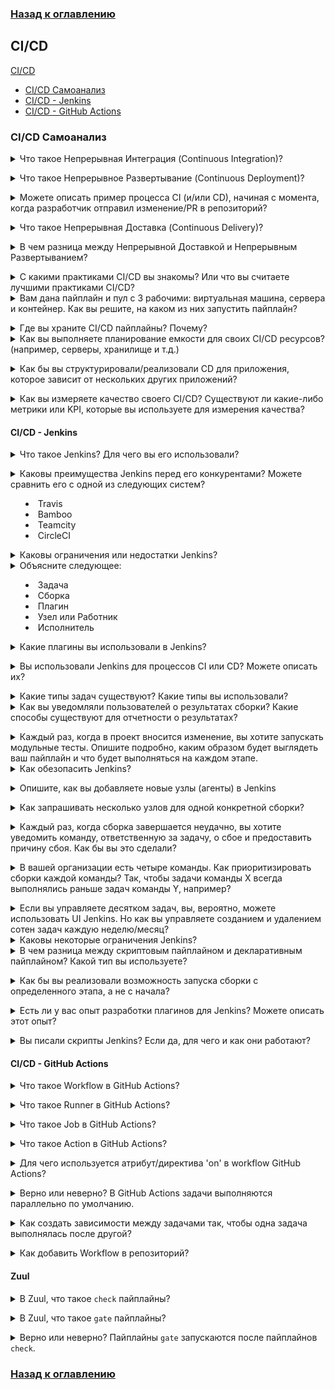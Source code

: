 ### [Назад к оглавлению](../../README.md)
## CI/CD

[CI/CD](#cicd)
   - [CI/CD Самоанализ](#cicd-самоанализ)
   - [CI/CD - Jenkins](#cicd---jenkins)
   - [CI/CD - GitHub Actions](#cicd---github-actions)

### CI/CD Самоанализ

<details>
<summary>Что такое Непрерывная Интеграция (Continuous Integration)?</summary><br><b>

Практика разработки, при которой разработчики часто интегрируют код в общий репозиторий. Это может варьироваться от нескольких изменений каждый день или неделю до нескольких изменений за один час на больших проектах.

Каждое изменение кода (патч) проверяется, чтобы убедиться, что оно безопасно для слияния. В настоящее время это обычная практика тестировать изменение с помощью автоматизированной сборки, которая обеспечивает возможность интеграции кода. Это может быть одна сборка, которая запускает несколько тестов на разных уровнях (юнит-тесты, функциональные тесты и т.д.), или несколько отдельных сборок, которые должны пройти все или некоторые тесты для того, чтобы изменение было слито в репозиторий.
</b></details>

<details>
<summary>Что такое Непрерывное Развертывание (Continuous Deployment)?</summary><br><b>

Стратегия разработки, используемая разработчиками для автоматического развертывания программного обеспечения в продуктивной среде, при этом любое изменение кода должно проходить через фазу автоматизированного тестирования. Только когда это успешно, выпуск считается готовым для продуктивной среды. Это исключает любое человеческое взаимодействие и должно быть реализовано только после настройки производственных конвейеров с мониторингом и отчетностью в реальном времени о развернутых активах. Если будут обнаружены какие-либо проблемы в продуктивной среде, должно быть просто откатиться к предыдущему рабочему состоянию.

Для получения дополнительной информации, пожалуйста, прочитайте [здесь](https://www.atlassian.com/continuous-delivery/continuous-deployment).
</b></details>

<details>
<summary>Можете описать пример процесса CI (и/или CD), начиная с момента, когда разработчик отправил изменение/PR в репозиторий?</summary><br><b>

Существует множество ответов на этот вопрос, так как процессы CI различаются в зависимости от используемых технологий и типа проекта, в который было отправлено изменение. Такие процессы могут включать одну или несколько из следующих стадий:

* Компиляция 
* Сборка
* Установка
* Конфигурация
* Обновление
* Тестирование

Пример одного возможного ответа:

Разработчик отправил pull request к проекту. PR (pull request) инициировал две задачи (или одну комбинированную задачу). Одна задача для выполнения линтингового теста на изменение и вторая задача для сборки пакета, который включает отправленное изменение, и выполнения нескольких API/сценарных тестов с использованием этого пакета. Как только все тесты прошли и изменение было одобрено поддержкой/основной командой, оно сливается/отправляется в репозиторий. Если некоторые тесты не прошли, изменение не будет разрешено для слияния/отправки в репозиторий.

Совершенно другой ответ или процесс CI может описать, как разработчик отправляет код в репозиторий, после чего запускается рабочий процесс, чтобы собрать образ контейнера и отправить его в реестр. Как только в реестре, кластер k8s применяет новые изменения.
</b></details>

<details>
<summary>Что такое Непрерывная Доставка (Continuous Delivery)?</summary><br><b>

Стратегия разработки, используемая для частой доставки кода в QA и Ops для тестирования. Это подразумевает наличие промежуточной зоны, которая имеет функции, подобные производственным, где изменения могут быть приняты в продукцию только после ручного обзора. Из-за этого человеческого вовлечения, обычно есть временной лаг между выпуском и обзором, что делает его медленным и подверженным ошибкам по сравнению с непрерывным развертыванием.

Для получения дополнительной информации, пожалуйста, прочитайте [здесь](https://www.atlassian.com/continuous-delivery/continuous-deployment).
</b></details>

<details>
<summary>В чем разница между Непрерывной Доставкой и Непрерывным Развертыванием?</summary><br><b>

Обе концепции охватывают один и тот же процесс развертывания изменений, которые были собраны и/или протестированы в CI-пipelines.<br>
Разница между ними заключается в том, что Непрерывная Доставка не является полностью автоматизированным процессом, в отличие от Непрерывного Развертывания, где каждое изменение, протестированное в процессе, в конечном итоге разворачивается в продуктивной среде. В непрерывной доставке кто-то либо одобряет процесс развертывания, либо сам процесс развертывания основывается на ограничениях и условиях (например, временные ограничения развертывания каждую неделю/месяц...).
</b></details>

<details>
<summary>С какими практиками CI/CD вы знакомы? Или что вы считаете лучшими практиками CI/CD?</summary><br><b>

* Часто коммитить и тестировать.
* Тестовая/промежуточная среда должна быть клонированием производственной среды.
* Очищайте свои среды (например, ваши CI/CD пайплайны могут создать много ресурсов. Они также должны заботиться о очистке всего, что они создали).
* CI/CD пайплайны должны давать одинаковые результаты как при удаленном, так и при локальном выполнении.
* Рассматривайте CI/CD как еще одно приложение в вашей организации, а не как "клейкий" код.
* Запросные среды вместо заранее выделенных ресурсов для целей CI/CD.
* Этапы/задачи пайплайнов должны быть общими между приложениями или микросервисами (не переизобретайте общие задачи, такие как "клонирование проекта").
</b></details>

<details>
<summary>Вам дана пайплайн и пул с 3 рабочими: виртуальная машина, сервера и контейнер. Как вы решите, на каком из них запустить пайплайн?</summary><br><b>

Решение о том, какой тип рабочего (виртуальная машина, "bare-metal" или контейнер) использовать для запуска пайплайна, будет зависеть от нескольких факторов, включая природу пайплайна, требования к разрабатываемому программному обеспечению, доступные ресурсы и специфические цели и ограничения процесса разработки и развертывания. Вот некоторые соображения, которые могут помочь в принятии решения:

1. Требования пайплайна
2. Доступность ресурсов
3. Масштабируемость и гибкость
4. Требования к развертыванию и изоляции
5. Соображения безопасности
6. Рабочие процессы разработки и эксплуатации
7. Соображения по стоимости

Основываясь на этих соображениях, подходящий выбор рабочего (виртуальная машина, "bare-metal" или контейнер) для запуска пайплайна будет определяться с учетом плюсов и минусов каждого варианта и в соответствии со специфическими требованиями, ресурсами и целями процесса разработки и развертывания. Также может быть полезно проконсультироваться с соответствующими заинтересованными сторонами, такими как разработчики, операционные и инфраструктурные команды, для сбора мнений и принятия обоснованного решения.
</b></details>

<details>
<summary>Где вы храните CI/CD пайплайны? Почему?</summary><br><b>

Существует несколько подходов к тому, где хранить определения CI/CD пайплайнов:

1. Репозиторий приложения - хранить их в том же репозитории приложения, который они создают или тестируют (возможно, самый популярный вариант).
2. Центральный репозиторий - хранить все CI/CD пайплайны организации/проекта в одном отдельном репозитории (возможно, лучший подход, когда несколько команд тестируют один и тот же набор проектов и в итоге имеют много пайплайнов).
3. CI репозиторий для каждого репозитория приложения - отделить код, связанный с CI, от кода приложения, но не помещать всё в одном месте (возможно, худший вариант из-за обслуживания).
4. Платформа, где выполняются CI/CD пайплайны (например, Kubernetes кластер в случае Tekton/OpenShift Pipelines).
</b></details>

<details>
<summary>Как вы выполняете планирование емкости для своих CI/CD ресурсов? (например, серверы, хранилище и т.д.)</summary><br><b>

Планирование емкости для CI/CD ресурсов включает в себя оценку ресурсов, необходимых для поддержки CI/CD пайплайна, и обеспечение достаточной емкости инфраструктуры для удовлетворения требований пайплайна. Вот некоторые шаги для выполнения планирования емкости для ресурсов CI/CD:

1. Анализ рабочей нагрузки
2. Мониторинг текущего использования
3. Выявление узких мест ресурсов
4. Прогнозирование будущего спроса
5. Планирование роста
6. Рассмотрение вопросов масштабируемости и гибкости
7. Оценка затрат и бюджета
8. Непрерывный мониторинг и корректировка

Следуя этим шагам, вы можете эффективно планировать емкость для своих ресурсов CI/CD, обеспечивая наличие достаточных ресурсов для эффективной работы вашего пайплайна и удовлетворения требований вашего процесса разработки.
</b></details>

<details>
<summary>Как бы вы структурировали/реализовали CD для приложения, которое зависит от нескольких других приложений?</summary><br><b>

Реализация Непрерывного Развертывания (CD) для приложения, которое зависит от нескольких других приложений, требует тщательного планирования и координации, чтобы обеспечить плавное и эффективное развертывание изменений во всей экосистеме. Вот некоторые общие шаги для структурирования/реализации CD для приложения с зависимостями:

1. Определите пайплайн развертывания
2. Автоматизируйте процесс развертывания
3. Управление версиями и зависимостями
4. Непрерывная интеграция и тестирование
5. Пошаговые развертывания
6. Мониторинг и управление зависимостями
7. Тестирование по всей экосистеме
8. Стратегии отката и восстановления
9. Безопасность и соблюдение норм
10. Документация и коммуникация

Реализация CD для приложения с зависимостями требует тщательного планирования, координации и автоматизации для обеспечения эффективных и надежных развертываний. Следуя лучшим практикам, таким как автоматизация, управление версиями, тестирование, мониторинг, стратегии отката и эффективная коммуникация, вы можете обеспечить плавный и успешный процесс CD для вашей экосистемы приложений.
</b></details>

<details>
<summary>Как вы измеряете качество своего CI/CD? Существуют ли какие-либо метрики или KPI, которые вы используете для измерения качества?</summary><br><b>

Измерение качества процессов CI/CD имеет решающее значение для выявления областей для улучшения, обеспечения эффективной и надежной доставки программного обеспечения и достижения непрерывного улучшения. Вот некоторые общие метрики и KPI (ключевые показатели эффективности) для измерения качества CI/CD:

1. Процент успешных сборок: Эта метрика измеряет процент успешных сборок по сравнению с общим числом сборок. Высокий процент успешных сборок указывает на то, что большинство сборок успешны и пайплайн CI/CD стабилен.
2. Время сборки и развертывания: Эта метрика измеряет время, необходимое для сборки и развертывания изменений от момента отправки кода до продуктивной среды. Быстрое время сборки и развертывания указывает на более короткий цикл обратной связи и более быстрое время выхода на рынок.
3. Частота развертывания: Эта метрика измеряет частоту развертываний в продуктивной среде в течение определенного периода времени. Более высокая частота развертывания указывает на более быстрые циклы выпусков и более частые обновления в продуктивной среде.
4. Среднее время обнаружения (MTTD): Эта метрика измеряет среднее время, необходимое для обнаружения проблем или дефектов в пайплайне CI/CD или в продуктивной среде. Меньшее MTTD указывает на более быстрое обнаружение и разрешение проблем, что приводит к более высокому качеству и более надежным развертываниям.
5. Среднее время восстановления (MTTR): Эта метрика измеряет среднее время, необходимое для восстановления после проблем или инцидентов в пайплайне CI/CD или в продуктивной среде. Меньшее MTTR указывает на более быстрое восстановление и уменьшение времени простоя, что приводит к более высокой доступности и надежности.
6. Время цикла обратной связи: Эта метрика измеряет время, необходимое для получения обратной связи по изменениям в коде, включая обзоры кода, результаты тестов и другие механизмы обратной связи. Более быстрое время цикла обратной связи позволяет более быстрые итерации и более быстрое улучшение процесса CI/CD.
7. Удовлетворенность клиентов: Эта метрика измеряет удовлетворенность конечных пользователей или клиентов качеством и надежностью развернутого программного обеспечения. Более высокая удовлетворенность клиентов указывает на то, что процесс CI/CD доставляет высококачественное программное обеспечение, соответствующее ожиданиям клиентов.

Это всего лишь некоторые примеры метрик и KPI, которые можно использовать для измерения качества процессов CI/CD. Важно выбирать метрики, которые соответствуют целям и задачам вашей организации, и регулярно отслеживать и анализировать их, чтобы постоянно улучшать процесс CI/CD и обеспечивать высокое качество доставки программного обеспечения.
</b></details>

#### CI/CD - Jenkins

<details>
<summary>Что такое Jenkins? Для чего вы его использовали?</summary><br><b>

Jenkins - это инструмент автоматизации с открытым исходным кодом, написанный на Java, с плагинами, созданными для целей Непрерывной Интеграции. Jenkins используется для непрерывной сборки и тестирования ваших программных проектов, что упрощает разработчикам интеграцию изменений в проект и упрощает пользователям получение свежей сборки. Он также позволяет постоянно доставлять программное обеспечение, интегрируясь с большим количеством технологий тестирования и развертывания.

Jenkins интегрирует процессы жизненного цикла разработки всех типов, включая сборку, документы, тестирование, упаковку, стадию, развертывание, статический анализ и многое другое.
</b></details>

<details>
<summary>Каковы преимущества Jenkins перед его конкурентами? Можете сравнить его с одной из следующих систем?

  * Travis
  * Bamboo
  * Teamcity
  * CircleCI</summary><br><b>

Jenkins имеет несколько преимуществ перед своими конкурентами, включая Travis, Bamboo, TeamCity и CircleCI. Вот некоторые ключевые преимущества:

1. С открытым исходным кодом и бесплатно
2. Настраиваемый и гибкий
3. Широкий диапазон интеграций и плагинов
4. Активное и поддерживающее сообщество

При сравнении Jenkins с его конкурентами есть некоторые ключевые различия в функциональности и возможностях. Например:

- Travis: Travis - это облачная платформа CI/CD, которая известна своей простотой использования и быстрой настройкой. Однако у нее меньше вариантов настройки и интеграций по сравнению с Jenkins.
- Bamboo: Bamboo - это инструмент CI/CD от Atlassian, создателей JIRA и Confluence. Он предоставляет ряд функций для сборки, тестирования и развертывания программного обеспечения, но может быть более дорогим и сложным в настройке по сравнению с Jenkins.
- TeamCity: TeamCity - это инструмент CI/CD от JetBrains, создателей IntelliJ IDEA. Он предоставляет ряд функций для сборки, тестирования и развертывания программного обеспечения, но может быть более сложным и требовательным к ресурсам по сравнению с Jenkins.
- CircleCI: CircleCI - это облачная платформа CI/CD, которая известна своими быстрыми временем сборки и легкой интеграцией с GitHub. Однако она может быть более дорогой по сравнению с Jenkins, особенно для более крупных проектов.
</b></details>

<details>
<summary>Каковы ограничения или недостатки Jenkins?</summary><br><b>

Это может быть оценочный ответ:

* Устаревшие панели управления с не многими возможностями для настройки
* Готовность контейнеров (это улучшилось с Jenkins X)
* Сам по себе у него не так много функций. С другой стороны, существует множество плагинов, созданных сообществом, чтобы расширить его возможности.
* Управление Jenkins и его пайплайнами как код может быть настоящим кошмаром.
</b></details>

<details>
<summary>Объясните следующее:

- Задача
- Сборка
- Плагин
- Узел или Работник
- Исполнитель</summary><br><b>
- Задача - это определение автоматизации=что и где выполнять после нажатия пользователем "собрать".
- Сборка - это выполняющийся экземпляр задачи. В любой данный момент времени может быть одна или несколько сборок (если это не ограничено конфигурацией).
- Работник - это машина/экземпляр, на котором выполняется сборка. Когда сборка запускается, она "забирает" работника из пула для выполнения на нем.
- Исполнитель - это переменная работника, определяющая, сколько сборок может выполняться на этом работнике параллельно. Значение исполнителя 3 означает, что 3 сборки могут выполняться в любой момент на этом исполнителе (не обязательно одной и той же задачи. Любые сборки).
</b></details>

<details>
<summary>Какие плагины вы использовали в Jenkins?</summary><br><b>

Jenkins имеет обширную библиотеку плагинов, и наиболее часто используемые плагины зависят от конкретных потребностей и требований каждой организации. Однако вот некоторые из самых популярных и широко используемых плагинов в Jenkins:

- Pipeline: Этот плагин позволяет пользователям создавать и управлять сложными многостадийными пайплайнами с использованием простого и удобного скриптового языка. Он предоставляет мощный и гибкий способ автоматизации всего процесса доставки программного обеспечения, от коммита кода до развертывания.

- Git: Этот плагин обеспечивает интеграцию с Git, одной из самых популярных систем управления версиями на сегодняшний день. Он позволяет пользователям извлекать код из репозиториев Git, инициировать сборки на основе изменений кода и отправлять изменения кода обратно в Git.

- Docker: Этот плагин обеспечивает интеграцию с Docker, популярной платформой для сборки, отгрузки и запуска распределенных приложений. Он позволяет пользователям собирать и запускать Docker-контейнеры как часть процесса сборки, что упрощает и позволяет повторное развертывание приложений.

- JUnit: Этот плагин обеспечивает интеграцию с JUnit, популярным фреймворком модульного тестирования для Java-приложений. Он позволяет пользователям выполнять тесты JUnit как часть их процесса сборки и генерировать отчеты и статистику по результатам тестов.

- Cobertura: Этот плагин предоставляет отчетность по покрытию кода для Java-приложений. Он позволяет пользователям измерять покрытие кода их тестами и генерировать отчеты о том, какие части кода покрыты тестами.

- Email Extension: Этот плагин предоставляет расширенные возможности уведомлений по электронной почте для Jenkins. Он позволяет пользователям настраивать содержимое и формат уведомлений по электронной почте, включая вложения, и отправлять уведомления определенным пользователям или группам на основе результатов сборки.

- Artifactory: Этот плагин обеспечивает интеграцию с Artifactory, популярным хранилищем артефактов для хранения и управления бинарными файлами и зависимостями. Он позволяет пользователям публиковать и получать артефакты из Artifactory как часть их процесса сборки.

- SonarQube: Этот плагин обеспечивает интеграцию с SonarQube, популярным инструментом анализа качества кода. Он позволяет пользователям выполнять проверки качества кода и генерировать отчеты по метрикам качества кода, таким как сложность кода, дубликаты кода и покрытие кода.
</b></details>

<details>
<summary>Вы использовали Jenkins для процессов CI или CD? Можете описать их?</summary><br><b>

Допустим, у нас есть веб-приложение, построенное с использованием Node.js, и мы хотим автоматизировать его процесс сборки и развертывания с помощью Jenkins. Вот как мы можем настроить простой CI/CD пайплайн с использованием Jenkins:

1. Установите Jenkins: Мы можем установить Jenkins на выделенном сервере или на облачной платформе, такой как AWS или Google Cloud.
2. Установить необходимые плагины: В зависимости от конкретных требований проекта, возможно, нам придется установить такие плагины, как NodeJS, Git, Docker и любые другие плагины, требуемые проектом.
3. Создать новую задачу: В Jenkins задача - это определенный набор инструкций для автоматизации конкретной задачи. Мы можем создать новую задачу и настроить ее на сборку нашего приложения на Node.js.
4. Настроить задачу: Мы можем настроить задачу для извлечения последнего кода из репозитория Git, установки необходимых зависимостей с помощью Node.js, выполнения модульных тестов и сборки приложения с использованием скрипта сборки.
5. Настроить окружение развертывания: Мы можем установить отдельное окружение для развертывания приложения, например, промежуточное или продуктивное окружение. Мы можем использовать Docker для создания образа контейнера приложения и развернуть его в окружении.
6. Настроить непрерывное развертывание: Мы можем настроить задачу на автоматическое развертывание приложения в развертываемое окружение, если сборка и тесты прошли успешно.
7. Мониторинг и устранение неполадок: Мы можем следить за пайплайном на наличие ошибок или сбоев и устранять любые возникающие проблемы.

Это всего лишь простой пример CI/CD пайплайна с использованием Jenkins, и конкретные детали реализации могут варьироваться в зависимости от требований проекта.
</b></details>

<details>
<summary>Какие типы задач существуют? Какие типы вы использовали?</summary><br><b>

В Jenkins есть различные типы задач, включая:

1. Freestyle job: Это самый распространенный тип задачи в Jenkins, который позволяет пользователям определять пользовательские шаги сборки и настраивать различные параметры, включая триггеры сборки, опрос SCM и действия после сборки.
2. Pipeline job: Pipline job - это новая функция в Jenkins, которая позволяет пользователям определять пайплайн задач, который может выполняться в определенном порядке. Пайплайн может быть определен с помощью Jenkinsfile, который предоставляет синтаксис, похожий на скрипт, для определения этапов, шагов и условий пайплайна.
3. Multi-configuration job: Этот тип задачи позволяет пользователям выполнять одну и ту же задачу с несколькими конфигурациями, такими как различные операционные системы, браузеры или устройства. Jenkins выполнит задачу для каждой указанной конфигурации, предоставляя матрицу результатов.
4. Maven job: Этот тип задачи специально предназначен для сборки Java-приложений с использованием инструмента сборки Maven. Jenkins выполнит процесс сборки Maven, включая компиляцию, тестирование и упаковку приложения.
5. Parameterized job: Этот тип задачи позволяет пользователям определять параметры, которые могут быть переданы в процесс сборки во время выполнения. Параметры могут использоваться для настройки процесса сборки, например, указания номера версии или целевого окружения.
</b></details>

<details>
<summary>Как вы уведомляли пользователей о результатах сборки? Какие способы существуют для отчетности о результатах?</summary><br><b>

Вы можете сообщать через:
  * Электронная почта
  * Мессенджеры
  * Дашборды

У каждого из этих методов есть свои недостатки и преимущества. Например, электронная почта может быть игнорирована, если отправляется слишком часто.
</b></details>

<details>
<summary>Каждый раз, когда в проект вносится изменение, вы хотите запускать модульные тесты. Опишите подробно, каким образом будет выглядеть ваш пайплайн и что будет выполняться на каждом этапе.</summary><br><b>

У пайплайнов будет несколько этапов:

  * Клонировать проект
  * Установить зависимости тестирования (например, если мне нужно установить пакет tox для запуска тестов, я установлю его на этом этапе)
  * Выполнить модульные тесты
  * (Опционально) отчет о результатах (например, по электронной почте пользователям)
  * Архивировать соответствующие логи/файлы
</b></details>

<details>
<summary>Как обезопасить Jenkins?</summary><br><b>

 [Документация Jenkins](https://www.jenkins.io/doc/book/security/securing-jenkins/) предоставляет некоторые базовые вводные сведения о том, как защитить ваш сервер Jenkins.
</b></details>

<details>
<summary>Опишите, как вы добавляете новые узлы (агенты) в Jenkins</summary><br><b>

Вы можете описать способ добавления новых узлов через UI, но лучше объяснить, как это сделать масштабируемым способом, например, с помощью скрипта или использования динамичного источника для узлов, как в одном из существующих облаков.
</b></details>

<details>
<summary>Как запрашивать несколько узлов для одной конкретной сборки?</summary><br><b>

Для задания нескольких узлов для одной конкретной сборки в Jenkins можно использовать функцию "Параллельно" в скрипте пайплайна. Функция "Параллельно" позволяет выполнить несколько этапов параллельно, и каждый этап может выполняться на своем узле.

Вот пример скрипта пайплайна, который демонстрирует, как запрашивать несколько узлов для одной конкретной сборки:

```groovy
pipeline {
    agent any
    stages {
        stage('Build') {
            parallel {
                stage('Node 1') {
                    agent { label 'node1' }
                    steps {
                        // Запуск команд сборки на Узле 1
                    }
                }
                stage('Node 2') {
                    agent { label 'node2' }
                    steps {
                        // Запуск команд сборки на Узле 2
                    }
                }
                stage('Node 3') {
                    agent { label 'node3' }
                    steps {
                        // Запуск команд сборки на Узле 3
                    }
                }
            }
        }
        stage('Deploy') {
            agent any
            steps {
                // Развертывание собранных артефактов
            }
        }
    }
}
```

В этом примере этап "Сборка" состоит из трех параллельных этапов, каждый из которых выполняется на различном узле, обозначенном как "node1", "node2" и "node3". Этап "Развертывание" запускается после завершения сборки и выполняется на любом доступном узле.

Чтобы использовать этот скрипт пайплайна, необходимо, чтобы три узла (node1, node2 и node3) были настроены в Jenkins. Также стоит убедиться, что необходимые команды сборки и зависимости установлены на каждом узле.
</b></details>

<details>
<summary>Каждый раз, когда сборка завершается неудачно, вы хотите уведомить команду, ответственную за задачу, о сбое и предоставить причину сбоя. Как бы вы это сделали?</summary><br><b>

В Jenkins вы можете использовать плагин "Email Notification" для уведомления команды, когда сборка завершается с ошибкой. Вот шаги для настройки уведомлений по электронной почте для неудачных сборок:

1. Установите плагин "Email Notification", если он еще не установлен в Jenkins.
2. Перейдите на страницу конфигурации задачи Jenkins и щелкните "Настроить".
3. Прокрутите вниз до раздела "После сборки" и нажмите "Добавить действие после сборки".
4. Выберите "Редактируемое уведомление по электронной почте" из списка вариантов.
5. Заполните необходимые поля, такие как адреса электронной почты получателей, тема и содержание письма. Вы можете использовать переменные окружения Jenkins, такие как ${BUILD_URL} и ${BUILD_LOG}, чтобы включить информацию, специфичную для сборки, в содержание письма.
6. В разделе "Расширенные настройки" выберите "Отправить получателям" и выберите "Только в случае сбоя" из выпадающего меню.
7. Нажмите "Сохранить", чтобы сохранить конфигурацию задачи.

С такой настройкой Jenkins будет отправлять уведомление по электронной почте указанным получателям каждый раз, когда сборка завершится с ошибкой, предоставляя им причину сбоя и любую другую соответствующую информацию.
</b></details>

<details>
<summary>В вашей организации есть четыре команды. Как приоритизировать сборки каждой команды? Так, чтобы задачи команды X всегда выполнялись раньше задач команды Y, например?</summary><br><b>

В Jenkins вы можете приоритизировать сборки каждой команды, используя плагин "Priority Sorter". Вот шаги для настройки приоритета сборок:

1. Установите плагин "Priority Sorter", если он еще не установлен в Jenkins.
2. Перейдите на страницу конфигурации системы Jenkins и щелкните "Настроить глобальную безопасность". Прокрутите вниз до раздела "Контроль доступа" и нажмите "На уровне проекта".
3. В разделе "Действия по умолчанию для проекта" выберите "Настроить триггеры сборки и выполнение" из выпадающего меню. Нажмите "Добавить пользователя или группу" и добавьте группы, представляющие каждую команду в вашей организации.
4. Перейдите на страницу конфигурации каждой задачи Jenkins и щелкните "Настроить". Прокрутите вниз до раздела "Среда сборки" и нажмите "Добавить шаг сборки". Выберите "Установить приоритет сборки с помощью Priority Sorter" из списка вариантов.
5. Установите приоритет задачи в зависимости от команды, которой она принадлежит. Например, если команда X отвечает за задачу, установите приоритет на более высокий, чем за задачи команды Y. Нажмите "Сохранить", чтобы сохранить конфигурацию задачи.

С такой настройкой Jenkins будет приоритизировать сборки каждой команды на основе установленного значения приоритета в конфигурации задачи. Задачи, принадлежащие команде X, будут иметь более высокий приоритет, чем задачи, принадлежащие команде Y, обеспечивая их выполнение в первую очередь.
</b></details>

<details>
<summary>Если вы управляете десятком задач, вы, вероятно, можете использовать UI Jenkins. Но как вы управляете созданием и удалением сотен задач каждую неделю/месяц?</summary><br><b>

Управление созданием и удалением сотен задач каждую неделю/месяц в Jenkins может быть громоздкой задачей, если делать это вручную через интерфейс пользователя. Вот некоторые подходы для эффективного управления большим количеством задач:

1. Используйте шаблоны задач
2. Используйте Job DSL
3. Используйте REST API Jenkins
4. Используйте инструмент управления конфигурацией
5. Используйте инструмент управления задачами Jenkins
</b></details>

<details>
<summary>Каковы некоторые ограничения Jenkins?</summary><br><b>

  * Тестирование взаимозависимостей (изменения из нескольких проектов вместе)
  * Запуск сборок из любой стадии (хотя Cloudbees реализовали нечто под названием контрольные точки).
</b></details>

<details>
<summary>В чем разница между скриптовым пайплайном и декларативным пайплайном? Какой тип вы используете?</summary><br><b>

Jenkins поддерживает два типа пайплайнов: скриптовые и декларативные пайплайны.

Скриптовые пайплайны используют синтаксис Groovy и обеспечивают высокую степень гибкости и контроля над процессом сборки. Скриптовые пайплайны позволяют разработчикам писать пользовательский код для обработки сложных сценариев, но могут быть сложными и трудными в обслуживании.

Декларативные пайплайны являются более новой функцией и обеспечивают более простой способ определения пайплайнов с использованием синтаксиса YAML. Декларативные пайплайны предоставляют более структурированный и целенаправленный способ определения сборок, облегчая начало работы с пайплайнами и уменьшая риск ошибок.

Некоторые ключевые различия между двумя типами пайплайнов:

1. Синтаксис: Скриптовые пайплайны используют синтаксис Groovy, в то время как декларативные пайплайны используют синтаксис YAML.
2. Структура: Декларативные пайплайны имеют более структурированный формат и определяют конкретные этапы, в то время как скриптовые пайплайны обеспечивают большую гибкость в определении этапов и шагов сборки.
3. Обработка ошибок: Декларативные пайплайны предоставляют более комплексную систему обработки ошибок с встроенными условиями и действиями, в то время как скриптовые пайплайны требуют более ручной обработки ошибок.
4. Удобство использования: Декларативные пайплайны проще в использовании для новичков и имеют более простой синтаксис, в то время как скриптовые пайплайны требуют больше опыта в Groovy и могут быть более сложными.
5. Обслуживание: Декларативные пайплайны легче обслуживать и модифицировать с меньшими затратами времени по сравнению со скриптовыми пайплайнами, которые могут быть более трудными для изменения и расширения с течением времени.

Мне знакомы оба типа пайплайнов, но в основном я предпочитаю декларативные пайплайны за их удобство использования и простоту.
</b></details>

<details>
<summary>Как бы вы реализовали возможность запуска сборки с определенного этапа, а не с начала?</summary><br><b>

Чтобы реализовать возможность запуска сборки с определенного этапа, а не с начала в пайплайне Jenkins, мы можем использовать директиву `when` вместе с настраиваемым параметром, чтобы определить стартовую стадию. Вот шаги для реализации этого:

1. Добавьте настраиваемый параметр в пайплайн. Этот параметр может быть простой строкой или более сложным типом данных, например, картой.
    
    ```groovy
    parameters {
        string(name: 'START_STAGE', defaultValue: '', description: 'Имя этапа, с которого начать сборку')
    }
    ```
    
2. Используйте директиву `when`, чтобы условно выполнить этапы на основе значения параметра `START_STAGE`.
    
    ```groovy
    stage('Build') {
        when {
            expression {
                params.START_STAGE == '' || currentStage.name == params.START_STAGE
            }
        }
        // Шаги сборки здесь
    }
    
    stage('Test') {
        when {
            expression {
                params.START_STAGE == '' || currentStage.name == params.START_STAGE || previousStage.result == 'SUCCESS'
            }
        }
        // Шаги тестирования здесь
    }
    
    stage('Deploy') {
        when {
            expression {
                params.START_STAGE == '' || currentStage.name == params.START_STAGE || previousStage.result == 'SUCCESS'
            }
        }
        // Шаги развертывания здесь
    }
    ```
    

  В этом примере мы используем директиву `when`, чтобы выполнить каждый этап только в том случае, если параметр `START_STAGE` пуст или совпадает с именем текущего этапа. Кроме того, для этапов "Тестирование" и "Развертывание" мы также проверяем, завершилась ли предыдущая стадия успешно перед запуском.

3. Запустите пайплайн и передайте параметр `START_STAGE`, когда это необходимо.
    
    ```groovy
    pipeline {
        agent any
        parameters {
            string(name: 'START_STAGE', defaultValue: '', description: 'Имя этапа, с которого начать сборку')
        }
        stages {
            stage('Build') {
                // Шаги сборки здесь
            }
            stage('Test') {
                // Шаги тестирования здесь
            }
            stage('Deploy') {
                // Шаги развертывания здесь
            }
        }
    }
    ```
    

При запуске пайплайна вы можете передать параметр `START_STAGE`, чтобы начать сборку с определенного этапа.

Например, если вы хотите начать сборку с этапа "Тестирование", вы можете запустить пайплайн с параметром `START_STAGE`, установленным на `'Test'`:

```groovy
pipeline?START_STAGE=Test
```

Это заставит пайплайн пропустить этап "Сборка" и начать сразу с этапа "Тестирование".
</b></details>

<details>
<summary>Есть ли у вас опыт разработки плагинов для Jenkins? Можете описать этот опыт?</summary><br><b>

Разработка плагина для Jenkins требует знаний Java и знакомства с API Jenkins. Процесс обычно включает настройку среды разработки, создание нового проекта плагина, определение точек расширения плагина и реализацию необходимого функционала с использованием кода Java. После того как плагин будет разработан, его можно упаковать и развернуть в Jenkins.

Экосистема плагинов Jenkins обширна, и существует множество ресурсов, которые могут помочь в разработке плагинов, включая документацию, форумы и онлайн-сообщества. Кроме того, Jenkins предоставляет инструменты, такие как Jenkins Plugin POM Generator и Jenkins Plugin Manager, чтобы помочь в разработке и управлении плагинами.
</b></details>

<details>
<summary>Вы писали скрипты Jenkins? Если да, для чего и как они работают?</summary><br><b>
</b></details>

#### CI/CD - GitHub Actions

<details>
<summary>Что такое Workflow в GitHub Actions?</summary><br><b>

Файл YAML, который определяет действия автоматизации и инструкции для выполнения при определенном событии.<br>
Файл размещается непосредственно в репозитории.

Workflow может быть чем угодно - запуск тестов, компиляция кода, создание пакетов и т.д.
</b></details>

<details>
<summary>Что такое Runner в GitHub Actions?</summary><br><b>

Workflow должен быть выполнен где-то. Среда, в которой выполняется workflow, называется Runner.<br>
Runner может быть локальным хостом или хостингом GitHub.
</b></details>

<details>
<summary>Что такое Job в GitHub Actions?</summary><br><b>

Задача - это серия шагов, которые выполняются в одном и том же Runner/окружении.<br>
Workflow должен включать как минимум одну задачу.
</b></details>

<details>
<summary>Что такое Action в GitHub Actions?</summary><br><b>

Action - это наименьшая единица в workflow. Она включает команды, которые выполняются в рамках задачи.
</b></details>

<details>
<summary>Для чего используется атрибут/директива 'on' в workflow GitHub Actions?</summary><br><b>

Указать, при каких событиях будет инициирован workflow.<br>
Например, вы можете настроить workflow, чтобы он запускался каждый раз, когда в репозитории происходит изменение.
</b></details>

<details>
<summary>Верно или неверно? В GitHub Actions задачи выполняются параллельно по умолчанию.</summary><br><b>

Верно.
</b></details>

<details>
<summary>Как создать зависимости между задачами так, чтобы одна задача выполнялась после другой?</summary><br><b>

С помощью атрибута/директивы "needs".

```
jobs:
  job1:
  job2:
    needs: job1
```

В приведенном выше примере job1 должен успешного завершиться, прежде чем job2 будет запущена.
</b></details>

<details>
<summary>Как добавить Workflow в репозиторий?</summary><br><b>
CLI:

1. Создайте директорию `.github/workflows` в репозитории.
2. Добавьте YAML файл.

UI:

1. На странице репозитория нажмите на "Actions".
2. Выберите workflow и нажмите "Настроить этот workflow".
</b></details>

#### Zuul

<details>
<summary>В Zuul, что такое <code>check</code> пайплайны?</summary><br><b>

Пайплайны `check` запускаются, когда патч загружается в систему ревью кода (например, Gerrit).<br>
</b></details>

<details>
<summary>В Zuul, что такое <code>gate</code> пайплайны?</summary><br><b>

Пайплайны `gate` запускаются, когда рецензент кода одобряет изменение в системе ревью кода (например, Gerrit).
</b></details>

<details>
<summary>Верно или неверно? Пайплайны <code>gate</code> запускаются после пайплайнов <code>check</code>.</summary><br><b>

Верно. Пайплайны `check` запускаются, когда изменение загружается, тогда как пайплайны `gate` запускаются, когда изменение одобрено рецензентом.
</b></details>

### [Назад к оглавлению](../../README.md)